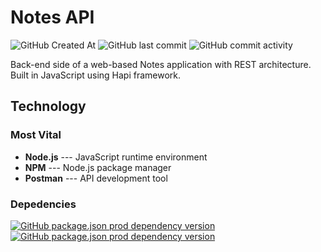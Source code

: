 # Notes API
![GitHub Created At](https://img.shields.io/github/created-at/fwaskito/bookshelf?labelColor=606060&color=262626) ![GitHub last commit](https://img.shields.io/github/last-commit/fwaskito/bookshelf?labelColor=6060606&color=262626)  ![GitHub commit activity](https://img.shields.io/github/commit-activity/t/fwaskito/bookshelf?labelColor=606060&color=262626) 

Back-end side of a web-based Notes application with REST architecture. \
Built in JavaScript using Hapi framework.

## Technology
### Most Vital
- **Node.js** --- JavaScript runtime environment
- **NPM** --- Node.js package manager
- **Postman** --- API development tool

### Depedencies
[![GitHub package.json prod dependency version](https://img.shields.io/github/package-json/dependency-version/fwaskito/bookshelf/%40hapi%2Fhapi)](https://www.npmjs.com/package/@hapi/hapi) [![GitHub package.json prod dependency version](https://img.shields.io/github/package-json/dependency-version/fwaskito/bookshelf/nanoid)](https://www.npmjs.com/package/nanoid)

